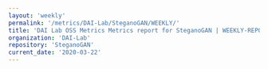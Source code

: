 ```yaml
---
layout: 'weekly'
permalink: '/metrics/DAI-Lab/SteganoGAN/WEEKLY/'
title: 'DAI Lab OSS Metrics Metrics report for SteganoGAN | WEEKLY-REPORT-2020-03-22'
organization: 'DAI-Lab'
repository: 'SteganoGAN'
current_date: '2020-03-22'
---
```

